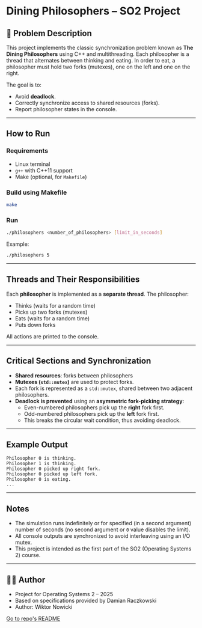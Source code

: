 # Dining Philosophers – SO2 Project

## 📌 Problem Description

This project implements the classic synchronization problem known as **The Dining Philosophers** using C++ and multithreading. Each philosopher is a thread that alternates between thinking and eating. In order to eat, a philosopher must hold two forks (mutexes), one on the left and one on the right.

The goal is to:
- Avoid **deadlock**.
- Correctly synchronize access to shared resources (forks).
- Report philosopher states in the console.

---

## How to Run

### Requirements
- Linux terminal
- `g++` with C++11 support
- Make (optional, for `Makefile`)

### Build using Makefile

```bash
make
```

### Run

```bash
./philosophers <number_of_philosophers> [limit_in_seconds]
```

Example:
```bash
./philosophers 5
```

---

## Threads and Their Responsibilities

Each **philosopher** is implemented as a **separate thread**. The philosopher:
- Thinks (waits for a random time)
- Picks up two forks (mutexes)
- Eats (waits for a random time)
- Puts down forks

All actions are printed to the console.

---

## Critical Sections and Synchronization

- **Shared resources**: forks between philosophers
- **Mutexes (`std::mutex`)** are used to protect forks.
- Each fork is represented as a `std::mutex`, shared between two adjacent philosophers.
- **Deadlock is prevented** using an **asymmetric fork-picking strategy**:
  - Even-numbered philosophers pick up the **right** fork first.
  - Odd-numbered philosophers pick up the **left** fork first.
  - This breaks the circular wait condition, thus avoiding deadlock.

---

## Example Output

```
Philosopher 0 is thinking.
Philosopher 1 is thinking.
Philosopher 0 picked up right fork.
Philosopher 0 picked up left fork.
Philosopher 0 is eating.
...
```

---

## Notes

- The simulation runs indefinitely or for specified (in a second argument) number of seconds (no second argument or `0` value disables the limit).
- All console outputs are synchronized to avoid interleaving using an I/O mutex.
- This project is intended as the first part of the SO2 (Operating Systems 2) course.

---

## 👨‍💻 Author

- Project for Operating Systems 2 – 2025
- Based on specifications provided by Damian Raczkowski
- Author: Wiktor Nowicki

[Go to repo's README](../README.md)
